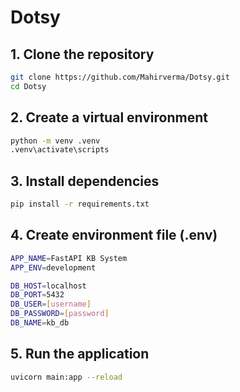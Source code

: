 # Dotsy

## 1. Clone the repository

```bash
git clone https://github.com/Mahirverma/Dotsy.git
cd Dotsy
```

## 2. Create a virtual environment

```bash
python -m venv .venv
.venv\activate\scripts
```
## 3. Install dependencies

```bash
pip install -r requirements.txt
```

## 4. Create environment file (.env)

```bash
APP_NAME=FastAPI KB System
APP_ENV=development

DB_HOST=localhost
DB_PORT=5432
DB_USER=[username]
DB_PASSWORD=[password]
DB_NAME=kb_db
```

## 5. Run the application
```bash
uvicorn main:app --reload
```

